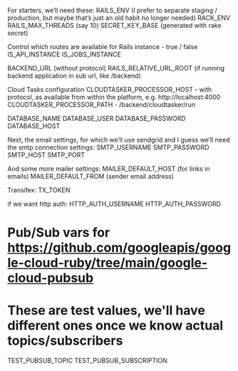 For starters, we’ll need these:
RAILS_ENV (I prefer to separate staging / production, but maybe that’s just an old habit no longer needed)
RACK_ENV
RAILS_MAX_THREADS (say 10)
SECRET_KEY_BASE (generated with rake secret)

Control which routes are available for Rails instance - true / false
IS_API_INSTANCE
IS_JOBS_INSTANCE

BACKEND_URL (without protocol)
RAILS_RELATIVE_URL_ROOT (if running backend application in sub url, like /backend)

Cloud Tasks configuration
CLOUDTASKER_PROCESSOR_HOST - with protocol, as available from within the platform, e.g. http://localhost:4000
CLOUDTASKER_PROCESSOR_PATH - /backend/cloudtasker/run

DATABASE_NAME
DATABASE_USER
DATABASE_PASSWORD
DATABASE_HOST

Next, the email settings, for which we’ll use sendgrid and I guess we’ll need the smtp connection settings:
SMTP_USERNAME
SMTP_PASSWORD
SMTP_HOST
SMTP_PORT

And some more mailer settings:
MAILER_DEFAULT_HOST (for links in emails)
MAILER_DEFAULT_FROM (sender email address)

Transifex:
TX_TOKEN

if we want http auth:
HTTP_AUTH_USERNAME
HTTP_AUTH_PASSWORD

# Pub/Sub vars for https://github.com/googleapis/google-cloud-ruby/tree/main/google-cloud-pubsub
# These are test values, we'll have different ones once we know actual topics/subscribers
TEST_PUBSUB_TOPIC
TEST_PUBSUB_SUBSCRIPTION
